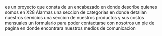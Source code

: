 es un proyecto que consta de un encabezado en donde describe quienes somos en X28 Alarmas
una seccion de categorias en donde detallan nuestros servicios
una seccion de nuestros productos y sus costos mensuales
un formulario para poder contactarse con nosotros
un pie de pagina en donde encontrara nuestros medios de comunicacion